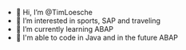 - 👋 Hi, I’m @TimLoesche
- 👀 I’m interested in sports, SAP and traveling
- 🌱 I’m currently learning ABAP
- 💞️ I'm able to code in Java and in the future ABAP

<!---
TimLoesche/TimLoesche is a ✨ special ✨ repository because its `README.md` (this file) appears on your GitHub profile.
You can click the Preview link to take a look at your changes.
--->
